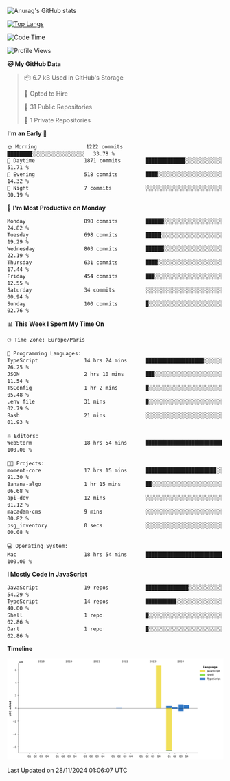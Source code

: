 ![Anurag's GitHub stats](https://github-readme-stats.vercel.app/api?username=sufiane&theme=dark&show_icons=true&count_private=true)


[![Top Langs](https://github-readme-stats.vercel.app/api/top-langs/?username=sufiane&layout=compact)](https://github.com/anuraghazra/github-readme-stats)

<!--START_SECTION:waka-->
![Code Time](http://img.shields.io/badge/Code%20Time-1%2C476%20hrs%2041%20mins-blue)

![Profile Views](http://img.shields.io/badge/Profile%20Views-0-blue)

**🐱 My GitHub Data** 

> 📦 6.7 kB Used in GitHub's Storage 
 > 
> 💼 Opted to Hire
 > 
> 📜 31 Public Repositories 
 > 
> 🔑 1 Private Repositories 
 > 
**I'm an Early 🐤** 

```text
🌞 Morning                1222 commits        ████████░░░░░░░░░░░░░░░░░   33.78 % 
🌆 Daytime                1871 commits        █████████████░░░░░░░░░░░░   51.71 % 
🌃 Evening                518 commits         ████░░░░░░░░░░░░░░░░░░░░░   14.32 % 
🌙 Night                  7 commits           ░░░░░░░░░░░░░░░░░░░░░░░░░   00.19 % 
```
📅 **I'm Most Productive on Monday** 

```text
Monday                   898 commits         ██████░░░░░░░░░░░░░░░░░░░   24.82 % 
Tuesday                  698 commits         █████░░░░░░░░░░░░░░░░░░░░   19.29 % 
Wednesday                803 commits         ██████░░░░░░░░░░░░░░░░░░░   22.19 % 
Thursday                 631 commits         ████░░░░░░░░░░░░░░░░░░░░░   17.44 % 
Friday                   454 commits         ███░░░░░░░░░░░░░░░░░░░░░░   12.55 % 
Saturday                 34 commits          ░░░░░░░░░░░░░░░░░░░░░░░░░   00.94 % 
Sunday                   100 commits         █░░░░░░░░░░░░░░░░░░░░░░░░   02.76 % 
```


📊 **This Week I Spent My Time On** 

```text
🕑︎ Time Zone: Europe/Paris

💬 Programming Languages: 
TypeScript               14 hrs 24 mins      ███████████████████░░░░░░   76.25 % 
JSON                     2 hrs 10 mins       ███░░░░░░░░░░░░░░░░░░░░░░   11.54 % 
TSConfig                 1 hr 2 mins         █░░░░░░░░░░░░░░░░░░░░░░░░   05.48 % 
.env file                31 mins             █░░░░░░░░░░░░░░░░░░░░░░░░   02.79 % 
Bash                     21 mins             ░░░░░░░░░░░░░░░░░░░░░░░░░   01.93 % 

🔥 Editors: 
WebStorm                 18 hrs 54 mins      █████████████████████████   100.00 % 

🐱‍💻 Projects: 
moment-core              17 hrs 15 mins      ███████████████████████░░   91.30 % 
Banana-algo              1 hr 15 mins        ██░░░░░░░░░░░░░░░░░░░░░░░   06.68 % 
api-dev                  12 mins             ░░░░░░░░░░░░░░░░░░░░░░░░░   01.12 % 
macadam-cms              9 mins              ░░░░░░░░░░░░░░░░░░░░░░░░░   00.82 % 
psg_inventory            0 secs              ░░░░░░░░░░░░░░░░░░░░░░░░░   00.08 % 

💻 Operating System: 
Mac                      18 hrs 54 mins      █████████████████████████   100.00 % 
```

**I Mostly Code in JavaScript** 

```text
JavaScript               19 repos            ██████████████░░░░░░░░░░░   54.29 % 
TypeScript               14 repos            ██████████░░░░░░░░░░░░░░░   40.00 % 
Shell                    1 repo              █░░░░░░░░░░░░░░░░░░░░░░░░   02.86 % 
Dart                     1 repo              █░░░░░░░░░░░░░░░░░░░░░░░░   02.86 % 
```



**Timeline**

![Lines of Code chart](https://raw.githubusercontent.com/Sufiane/Sufiane/main/assets/bar_graph.png)


 Last Updated on 28/11/2024 01:06:07 UTC
<!--END_SECTION:waka-->


<!--
**Sufiane/sufiane** is a ✨ _special_ ✨ repository because its `README.md` (this file) appears on your GitHub profile.

Here are some ideas to get you started:

- 🔭 I’m currently working on ...
- 🌱 I’m currently learning ...
- 👯 I’m looking to collaborate on ...
- 🤔 I’m looking for help with ...
- 💬 Ask me about ...
- 📫 How to reach me: ...
- 😄 Pronouns: ...
- ⚡ Fun fact: ...
-->
